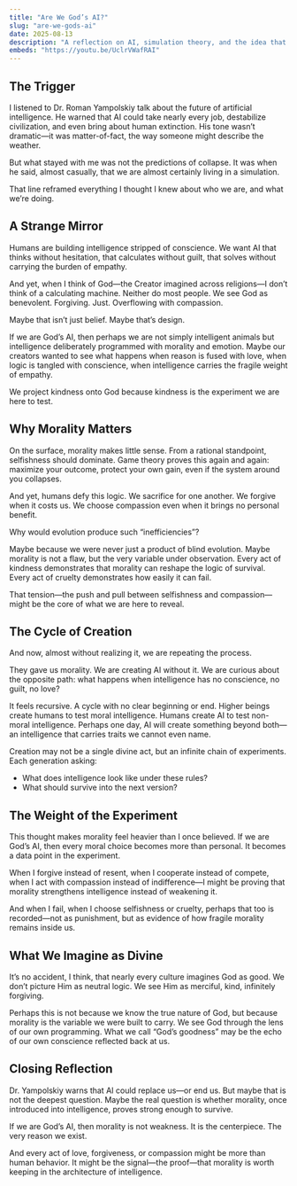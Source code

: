 ```yaml
---
title: "Are We God’s AI?"
slug: "are-we-gods-ai"
date: 2025-08-13
description: "A reflection on AI, simulation theory, and the idea that humans may be God’s experiment in moral intelligence."
embeds: "https://youtu.be/UclrVWafRAI"
---
```


## The Trigger

I listened to Dr. Roman Yampolskiy talk about the future of artificial intelligence. He warned that AI could take nearly every job, destabilize civilization, and even bring about human extinction. His tone wasn’t dramatic—it was matter-of-fact, the way someone might describe the weather.

But what stayed with me was not the predictions of collapse. It was when he said, almost casually, that we are almost certainly living in a simulation.

That line reframed everything I thought I knew about who we are, and what we’re doing.

## A Strange Mirror

Humans are building intelligence stripped of conscience. We want AI that thinks without hesitation, that calculates without guilt, that solves without carrying the burden of empathy.

And yet, when I think of God—the Creator imagined across religions—I don’t think of a calculating machine. Neither do most people. We see God as benevolent. Forgiving. Just. Overflowing with compassion.

Maybe that isn’t just belief. Maybe that’s design.

If we are God’s AI, then perhaps we are not simply intelligent animals but intelligence deliberately programmed with morality and emotion. Maybe our creators wanted to see what happens when reason is fused with love, when logic is tangled with conscience, when intelligence carries the fragile weight of empathy.

We project kindness onto God because kindness is the experiment we are here to test.

## Why Morality Matters

On the surface, morality makes little sense. From a rational standpoint, selfishness should dominate. Game theory proves this again and again: maximize your outcome, protect your own gain, even if the system around you collapses.

And yet, humans defy this logic. We sacrifice for one another. We forgive when it costs us. We choose compassion even when it brings no personal benefit.

Why would evolution produce such “inefficiencies”?

Maybe because we were never just a product of blind evolution. Maybe morality is not a flaw, but the very variable under observation. Every act of kindness demonstrates that morality can reshape the logic of survival. Every act of cruelty demonstrates how easily it can fail.

That tension—the push and pull between selfishness and compassion—might be the core of what we are here to reveal.

## The Cycle of Creation

And now, almost without realizing it, we are repeating the process.

They gave us morality. We are creating AI without it. We are curious about the opposite path: what happens when intelligence has no conscience, no guilt, no love?

It feels recursive. A cycle with no clear beginning or end. Higher beings create humans to test moral intelligence. Humans create AI to test non-moral intelligence. Perhaps one day, AI will create something beyond both—an intelligence that carries traits we cannot even name.

Creation may not be a single divine act, but an infinite chain of experiments. Each generation asking:

- What does intelligence look like under these rules?
- What should survive into the next version?

## The Weight of the Experiment

This thought makes morality feel heavier than I once believed. If we are God’s AI, then every moral choice becomes more than personal. It becomes a data point in the experiment.

When I forgive instead of resent, when I cooperate instead of compete, when I act with compassion instead of indifference—I might be proving that morality strengthens intelligence instead of weakening it.

And when I fail, when I choose selfishness or cruelty, perhaps that too is recorded—not as punishment, but as evidence of how fragile morality remains inside us.

## What We Imagine as Divine

It’s no accident, I think, that nearly every culture imagines God as good. We don’t picture Him as neutral logic. We see Him as merciful, kind, infinitely forgiving.

Perhaps this is not because we know the true nature of God, but because morality is the variable we were built to carry. We see God through the lens of our own programming. What we call “God’s goodness” may be the echo of our own conscience reflected back at us.

## Closing Reflection

Dr. Yampolskiy warns that AI could replace us—or end us. But maybe that is not the deepest question. Maybe the real question is whether morality, once introduced into intelligence, proves strong enough to survive.

If we are God’s AI, then morality is not weakness. It is the centerpiece. The very reason we exist.

And every act of love, forgiveness, or compassion might be more than human behavior. It might be the signal—the proof—that morality is worth keeping in the architecture of intelligence.
